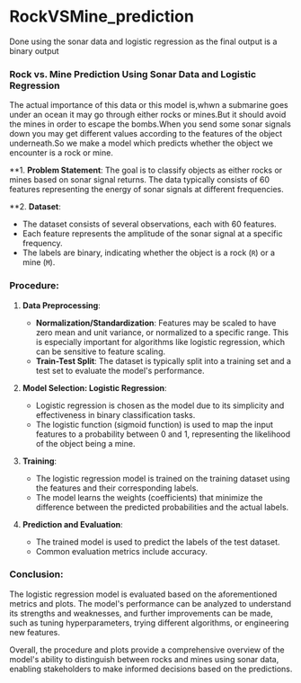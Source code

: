 # RockVSMine_prediction
Done using the sonar data and logistic regression as the final output is a binary output
### Rock vs. Mine Prediction Using Sonar Data and Logistic Regression

The actual importance of this data or this model is,whwn a submarine goes under an ocean it may go through either rocks or mines.But it should avoid the mines in order to escape the bombs.When you send some sonar signals down you may get different values according to the features of the object underneath.So we make a model which predicts whether the object we encounter is a rock or mine.



**1. **Problem Statement**:
The goal is to classify objects as either rocks or mines based on sonar signal returns. The data typically consists of 60 features representing the energy of sonar signals at different frequencies.

**2. **Dataset**:
- The dataset consists of several observations, each with 60 features.
- Each feature represents the amplitude of the sonar signal at a specific frequency.
- The labels are binary, indicating whether the object is a rock (`R`) or a mine (`M`).

### **Procedure**:

1. **Data Preprocessing**:
   - **Normalization/Standardization**: Features may be scaled to have zero mean and unit variance, or normalized to a specific range. This is especially important for algorithms like logistic regression, which can be sensitive to feature scaling.
   - **Train-Test Split**: The dataset is typically split into a training set and a test set to evaluate the model's performance.

2. **Model Selection: Logistic Regression**:
   - Logistic regression is chosen as the model due to its simplicity and effectiveness in binary classification tasks.
   - The logistic function (sigmoid function) is used to map the input features to a probability between 0 and 1, representing the likelihood of the object being a mine.

3. **Training**:
   - The logistic regression model is trained on the training dataset using the features and their corresponding labels.
   - The model learns the weights (coefficients) that minimize the difference between the predicted probabilities and the actual labels.

4. **Prediction and Evaluation**:
   - The trained model is used to predict the labels of the test dataset.
   - Common evaluation metrics include accuracy.

### **Conclusion**:
The logistic regression model is evaluated based on the aforementioned metrics and plots. The model's performance can be analyzed to understand its strengths and weaknesses, and further improvements can be made, such as tuning hyperparameters, trying different algorithms, or engineering new features.

Overall, the procedure and plots provide a comprehensive overview of the model's ability to distinguish between rocks and mines using sonar data, enabling stakeholders to make informed decisions based on the predictions.

